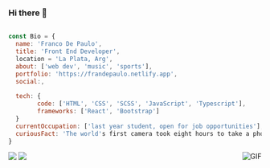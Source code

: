 ### Hi there 👋

<!--
**frandepe/frandepe** is a ✨ _special_ ✨ repository because its `README.md` (this file) appears on your GitHub profile.
-->

```js

const Bio = {
  name: 'Franco De Paulo',
  title: 'Front End Developer',
  location = 'La Plata, Arg',
  about: ['web dev', 'music', 'sports'],
  portfolio: 'https://frandepaulo.netlify.app',
  social:,
  
  tech: {
        code: ['HTML', 'CSS', 'SCSS', 'JavaScript', 'Typescript'],
        frameworks: ['React', 'Bootstrap']
  }
  currentOccupation: ['last year student, open for job opportunities'],
  curiousFact: 'The world's first camera took eight hours to take a photo'
}

```
[<img src="https://img.shields.io/badge/linkedin-%230077B5.svg?&style=for-the-badge&logo=linkedin&logoColor=white">](https://www.linkedin.com/in/franco-de-paulo-13509b186/)
[<img src="https://img.shields.io/badge/Portfolio-%23000000.svg?&style=for-the-badge">](https://frandepaulo.netlify.app/)
<img align="right" alt="GIF" src="https://c.tenor.com/biarC5oCtyUAAAAC/typing-computer.gif" />



